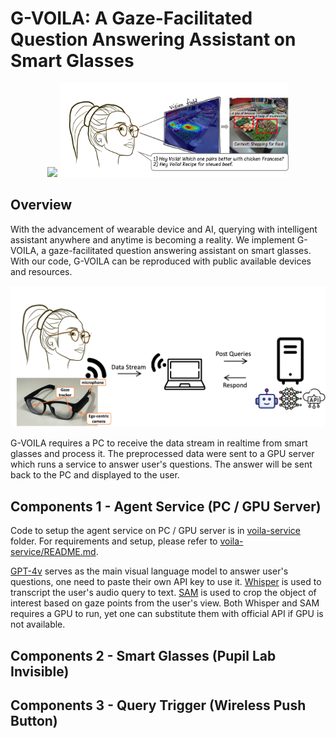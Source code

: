 # G-VOILA: A Gaze-Facilitated Question Answering Assistant on Smart Glasses

<p align="center">
  <img src='https://avatars.githubusercontent.com/u/155179055?s=200&v=4' height=150> 
    <img src='./assets/gvoila.png' height=150>
</p>

## Overview 
With the advancement of wearable device and AI, querying with intelligent assistant anywhere and anytime is becoming a reality. We implement G-VOILA, a gaze-facilitated question answering assistant on smart glasses. With our code, G-VOILA can be reproduced with public available devices and resources.

![G-VOILA Framework](./assets/framework.png)

G-VOILA requires a PC to receive the data stream in realtime from smart glasses and process it. The preprocessed data were sent to a GPU server which runs a service to answer user's questions. The answer will be sent back to the PC and displayed to the user. 

## Components 1 - Agent Service (PC / GPU Server)
Code to setup the agent service on PC / GPU server is in [voila-service](./voila-service) folder. For requirements and setup, please refer to [voila-service/README.md](./voila-service/README.md).

[GPT-4v](https://platform.openai.com/docs/guides/vision) serves as the main visual language model to answer user's questions, one need to paste their own API key to use it. [Whisper](https://github.com/openai/whisper) is used to transcript the user's audio query to text. [SAM](https://github.com/facebookresearch/segment-anything) is used to crop the object of interest based on gaze points from the user's view. Both Whisper and SAM requires a GPU to run, yet one can substitute them with official API if GPU is not available.

## Components 2 - Smart Glasses (Pupil Lab Invisible)

## Components 3 - Query Trigger (Wireless Push Button)
